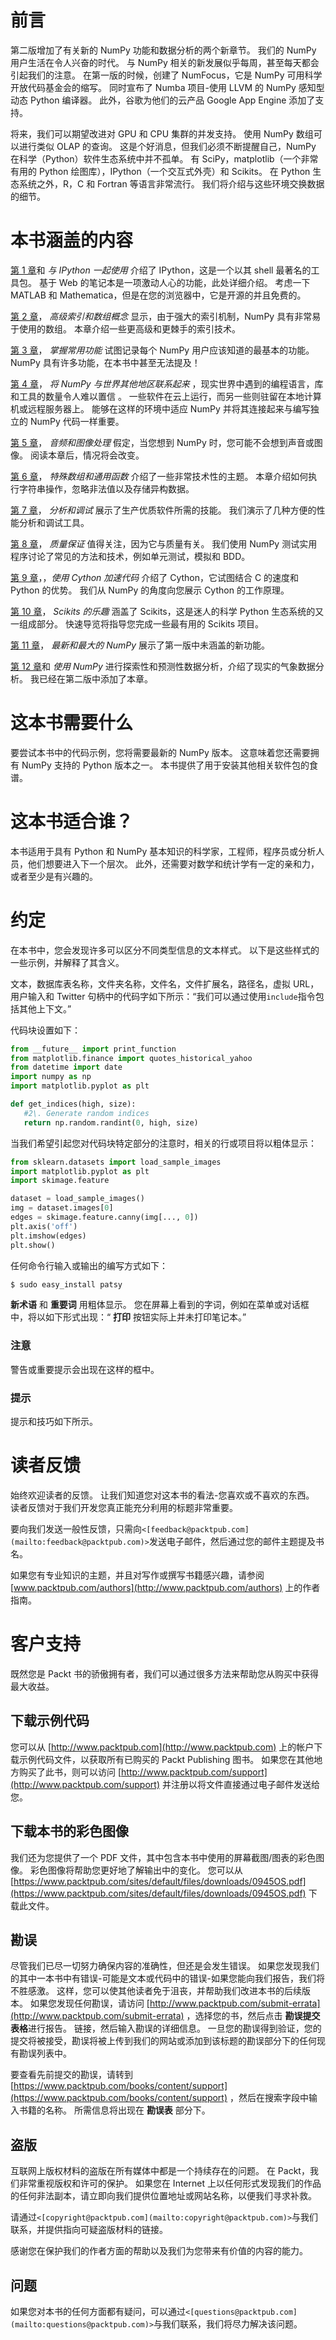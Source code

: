 # 前言

第二版增加了有关新的 NumPy 功能和数据分析的两个新章节。 我们的 NumPy 用户生活在令人兴奋的时代。 与 NumPy 相关的新发展似乎每周，甚至每天都会引起我们的注意。 在第一版的时候，创建了 NumFocus，它是 NumPy 可用科学开放代码基金会的缩写。 同时宣布了 Numba 项目-使用 LLVM 的 NumPy 感知型动态 Python 编译器。 此外，谷歌为他们的云产品 Google App Engine 添加了支持。

将来，我们可以期望改进对 GPU 和 CPU 集群的并发支持。 使用 NumPy 数组可以进行类似 OLAP 的查询。 这是个好消息，但我们必须不断提醒自己，NumPy 在科学（Python）软件生态系统中并不孤单。 有 SciPy，matplotlib（一个非常有用的 Python 绘图库），IPython（一个交互式外壳）和 Scikits。 在 Python 生态系统之外，R，C 和 Fortran 等语言非常流行。 我们将介绍与这些环境交换数据的细节。

# **本书涵盖的内容**

[第 1 章](../Text/ch01.html "Chapter 1. Winding Along with IPython")和 *与 IPython 一起使用* 介绍了 IPython，这是一个以其 shell 最著名的工具包。 基于 Web 的笔记本是一项激动人心的功能，此处详细介绍。 考虑一下 MATLAB 和 Mathematica，但是在您的浏览器中，它是开源的并且免费的。

[第 2 章](../Text/ch02.html "Chapter 2. Advanced Indexing and Array Concepts")， *高级索引和数组概念* 显示，由于强大的索引机制，NumPy 具有非常易于使用的数组。 本章介绍一些更高级和更棘手的索引技术。

[第 3 章](../Text/ch03.html "Chapter 3. Getting to Grips with Commonly Used Functions")， *掌握常用功能* 试图记录每个 NumPy 用户应该知道的最基本的功能。 NumPy 具有许多功能，在本书中甚至无法提及！

[第 4 章](../Text/ch04.html "Chapter 4. Connecting NumPy with the Rest of the World")， *将 NumPy 与世界其他地区联系起来* ，现实世界中遇到的编程语言，库和工具的数量令人难以置信 。 一些软件在云上运行，而另一些则驻留在本地计算机或远程服务器上。 能够在这样的环境中适应 NumPy 并将其连接起来与编写独立的 NumPy 代码一样重要。

[第 5 章](../Text/ch05.html "Chapter 5. Audio and Image Processing")， *音频和图像处理* 假定，当您想到 NumPy 时，您可能不会想到声音或图像。 阅读本章后，情况将会改变。

[第 6 章](../Text/ch06.html "Chapter 6. Special Arrays and Universal Functions")， *特殊数组和通用函数* 介绍了一些非常技术性的主题。 本章介绍如何执行字符串操作，忽略非法值以及存储异构数据。

[第 7 章](../Text/ch07.html "Chapter 7. Profiling and Debugging")， *分析和调试* 展示了生产优质软件所需的技能。 我们演示了几种方便的性能分析和调试工具。

[第 8 章](../Text/ch08.html "Chapter 8. Quality Assurance")， *质量保证* 值得关注，因为它与质量有关。 我们使用 NumPy 测试实用程序讨论了常见的方法和技术，例如单元测试，模拟和 BDD。

[第 9 章](../Text/ch09.html "Chapter 9. Speeding Up Code with Cython")，，*使用 Cython 加速代码* 介绍了 Cython，它试图结合 C 的速度和 Python 的优势。 我们从 NumPy 的角度向您展示 Cython 的工作原理。

[第 10 章](../Text/ch10.html "Chapter 10. Fun with Scikits")， *Scikits 的乐趣* 涵盖了 Scikits，这是迷人的科学 Python 生态系统的又一组成部分。 快速导览将指导您完成一些最有用的 Scikits 项目。

[第 11 章](../Text/ch11.html "Chapter 11. Latest and Greatest NumPy")， *最新和最大的 NumPy* 展示了第一版中未涵盖的新功能。

[第 12 章](../Text/ch12.html "Chapter 12. Exploratory and Predictive Data Analysis with NumPy")和 *使用 NumPy* 进行探索性和预测性数据分析，介绍了现实的气象数据分析。 我已经在第二版中添加了本章。

# 这本书需要什么

要尝试本书中的代码示例，您将需要最新的 NumPy 版本。 这意味着您还需要拥有 NumPy 支持的 Python 版本之一。 本书提供了用于安装其他相关软件包的食谱。

# 这本书适合谁？

本书适用于具有 Python 和 NumPy 基本知识的科学家，工程师，程序员或分析人员，他们想要进入下一个层次。 此外，还需要对数学和统计学有一定的亲和力，或者至少是有兴趣的。

# 约定

在本书中，您会发现许多可以区分不同类型信息的文本样式。 以下是这些样式的一些示例，并解释了其含义。

文本，数据库表名称，文件夹名称，文件名，文件扩展名，路径名，虚拟 URL，用户输入和 Twitter 句柄中的代码字如下所示：“我们可以通过使用`include`指令包括其他上下文。”

代码块设置如下：

```py
from __future__ import print_function
from matplotlib.finance import quotes_historical_yahoo
from datetime import date
import numpy as np
import matplotlib.pyplot as plt

def get_indices(high, size):
   #2\. Generate random indices
   return np.random.randint(0, high, size)
```

当我们希望引起您对代码块特定部分的注意时，相关的行或项目将以粗体显示：

```py
from sklearn.datasets import load_sample_images
import matplotlib.pyplot as plt
import skimage.feature

dataset = load_sample_images()
img = dataset.images[0] 
edges = skimage.feature.canny(img[..., 0])
plt.axis('off')
plt.imshow(edges)
plt.show()
```

任何命令行输入或输出的编写方式如下：

```py
$ sudo easy_install patsy

```

**新术语** 和 **重要词** 用粗体显示。 您在屏幕上看到的字词，例如在菜单或对话框中，将以如下形式出现：“ **打印** 按钮实际上并未打印笔记本。”

### 注意

警告或重要提示会出现在这样的框中。

### 提示

提示和技巧如下所示。

# 读者反馈

始终欢迎读者的反馈。 让我们知道您对这本书的看法-您喜欢或不喜欢的东西。 读者反馈对于我们开发您真正能充分利用的标题非常重要。

要向我们发送一般性反馈，只需向`<[feedback@packtpub.com](mailto:feedback@packtpub.com)>`发送电子邮件，然后通过您的邮件主题提及书名。

如果您有专业知识的主题，并且对写作或撰写书籍感兴趣，请参阅 [www.packtpub.com/authors](http://www.packtpub.com/authors) 上的作者指南。

# 客户支持

既然您是 Packt 书的骄傲拥有者，我们可以通过很多方法来帮助您从购买中获得最大收益。

## 下载示例代码

您可以从 [http://www.packtpub.com](http://www.packtpub.com) 上的帐户下载示例代码文件，以获取所有已购买的 Packt Publishing 图书。 如果您在其他地方购买了此书，则可以访问 [http://www.packtpub.com/support](http://www.packtpub.com/support) 并注册以将文件直接通过电子邮件发送给您。

## 下载本书的彩色图像

我们还为您提供了一个 PDF 文件，其中包含本书中使用的屏幕截图/图表的彩色图像。 彩色图像将帮助您更好地了解输出中的变化。 您可以从 [https://www.packtpub.com/sites/default/files/downloads/0945OS.pdf](https://www.packtpub.com/sites/default/files/downloads/0945OS.pdf) 下载此文件。

## 勘误

尽管我们已尽一切努力确保内容的准确性，但还是会发生错误。 如果您发现我们的其中一本书中有错误-可能是文本或代码中的错误-如果您能向我们报告，我们将不胜感激。 这样，您可以使其他读者免于沮丧，并帮助我们改进本书的后续版本。 如果您发现任何勘误，请访问 [http://www.packtpub.com/submit-errata](http://www.packtpub.com/submit-errata) ，选择您的书，然后点击 **勘误提交表格**进行报告。 链接，然后输入勘误的详细信息。 一旦您的勘误得到验证，您的提交将被接受，勘误将被上传到我们的网站或添加到该标题的勘误部分下的任何现有勘误列表中。

要查看先前提交的勘误，请转到 [https://www.packtpub.com/books/content/support](https://www.packtpub.com/books/content/support) ，然后在搜索字段中输入书籍的名称。 所需信息将出现在 **勘误表** 部分下。

## 盗版

互联网上版权材料的盗版在所有媒体中都是一个持续存在的问题。 在 Packt，我们非常重视版权和许可的保护。 如果您在 Internet 上以任何形式发现我们的作品的任何非法副本，请立即向我们提供位置地址或网站名称，以便我们寻求补救。

请通过`<[copyright@packtpub.com](mailto:copyright@packtpub.com)>`与我们联系，并提供指向可疑盗版材料的链接。

感谢您在保护我们的作者方面的帮助以及我们为您带来有价值的内容的能力。

## 问题

如果您对本书的任何方面都有疑问，可以通过`<[questions@packtpub.com](mailto:questions@packtpub.com)>`与我们联系，我们将尽力解决该问题。